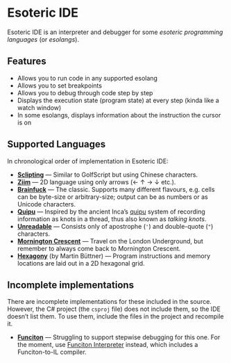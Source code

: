 ﻿# Esoteric IDE

Esoteric IDE is an interpreter and debugger for some *esoteric programming languages* (or *esolangs*).

## Features

* Allows you to run code in any supported esolang
* Allows you to set breakpoints
* Allows you to debug through code step by step
* Displays the execution state (program state) at every step (kinda like a watch window)
* In some esolangs, displays information about the instruction the cursor is on

## Supported Languages

In chronological order of implementation in Esoteric IDE:

* **[Sclipting](http://esolangs.org/wiki/Sclipting)** — Similar to GolfScript but using Chinese characters.
* **[Ziim](http://esolangs.org/wiki/Ziim)** — 2D language using only arrows (← ↑ → ↓ etc.).
* **[Brainfuck](http://esolangs.org/wiki/Brainfuck)** — The classic. Supports many different flavours, e.g. cells can be byte-size or arbitrary-size; output can be as numbers or as Unicode characters.
* **[Quipu](http://esolangs.org/wiki/Quipu)** — Inspired by the ancient Inca’s [quipu](http://en.wikipedia.org/wiki/Quipu) system of recording information as knots in a thread, thus also known as *talking knots*.
* **[Unreadable](http://esolangs.org/wiki/Unreadable)** — Consists only of apostrophe (`'`) and double-quote (`"`) characters.
* **[Mornington Crescent](http://esolangs.org/wiki/Mornington_Crescent)** — Travel on the London Underground, but remember to always come back to Mornington Crescent.
* **[Hexagony](http://esolangs.org/wiki/Hexagony)** (by Martin Büttner) — Program instructions and memory locations are laid out in a 2D hexagonal grid.

## Incomplete implementations

There are incomplete implementations for these included in the source. However, the C# project (the `csproj` file) does not include them, so the IDE doesn’t list them. To use them, include the files in the project and recompile it.

* **[Funciton](http://esolangs.org/wiki/Funciton)** — Struggling to support stepwise debugging for this one. For the moment, use [Funciton Interpreter](https://bitbucket.org/Timwi/funciton-interpreter) instead, which includes a Funciton-to-IL compiler.
